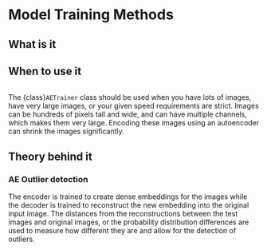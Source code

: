# Model Training Methods

## What is it

## When to use it

```{currentmodule} dataeval.torch.trainer
```

The {class}`AETrainer` class should be used when you have lots of images, have very large images, or your given speed requirements are strict.
Images can be hundreds of pixels tall and wide, and can have multiple channels, which makes them very large.
Encoding these images using an autoencoder can shrink the images significantly.

## Theory behind it

### AE Outlier detection
The encoder is trained to create dense embeddings for the images while the decoder is trained
to reconstruct the new embedding into the original input image. The distances from the reconstructions
between the test images and original images, or the probability distribution differences are used to
measure how different they are and allow for the detection of outliers.